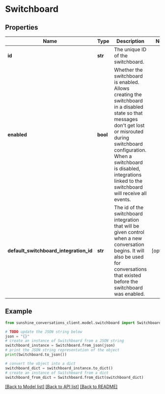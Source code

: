 # Switchboard


## Properties

Name | Type | Description | Notes
------------ | ------------- | ------------- | -------------
**id** | **str** | The unique ID of the switchboard. | 
**enabled** | **bool** | Whether the switchboard is enabled. Allows creating the switchboard in a disabled state so that messages don&#39;t get lost or misrouted during switchboard configuration. When a switchboard is disabled, integrations linked to the switchboard will receive all events. | 
**default_switchboard_integration_id** | **str** | The id of the switchboard integration that will be given control when a new conversation begins. It will also be used for conversations that existed before the switchboard was enabled. | [optional] 

## Example

```python
from sunshine_conversations_client.model.switchboard import Switchboard

# TODO update the JSON string below
json = "{}"
# create an instance of Switchboard from a JSON string
switchboard_instance = Switchboard.from_json(json)
# print the JSON string representation of the object
print(Switchboard.to_json())

# convert the object into a dict
switchboard_dict = switchboard_instance.to_dict()
# create an instance of Switchboard from a dict
switchboard_from_dict = Switchboard.from_dict(switchboard_dict)
```
[[Back to Model list]](../README.md#documentation-for-models) [[Back to API list]](../README.md#documentation-for-api-endpoints) [[Back to README]](../README.md)


